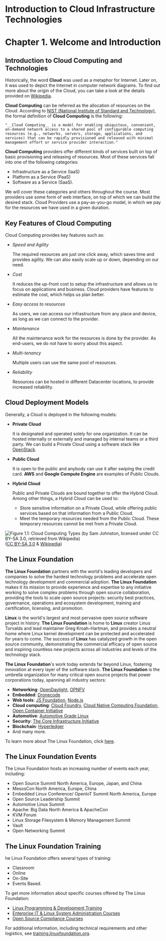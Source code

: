 Introduction to Cloud Infrastructure Technologies
=================================================

# Chapter 1. Welcome and Introduction

## Introduction to Cloud Computing and Technologies
Historically, the word __Cloud__ was used as a metaphor for Internet. Later on, it was used to depict the Internet in computer network diagrams. To find out more about the origin of the Cloud, you can take a look at the details provided on [Wikipedia][wiki]. 

__Cloud Computing__ can be referred as the allocation of resources on the Cloud. According to [NIST (National Institute of Standard and Technology)][nist], the formal definition of __Cloud Computing__  is the following: 

    "__Cloud Computing__ is a model for enabling ubiquitous, convenient, on-demand network access to a shared pool of configurable computing resources (e.g., networks, servers, storage, applications, and services) that can be rapidly provisioned and released with minimal management effort or service provider interaction."

__Cloud Computing__ providers offer different kinds of services built on top of basic provisioning and releasing of resources. Most of these services fall into one of the following categories: 

+ Infrastructure as a Service (IaaS)
+ Platform as a Service (PaaS) 
+ Software as a Service (SaaS). 

We will cover these categories and others throughout the course. Most providers use some form of web interface, on top of which we can build the desired stack. Cloud Providers use a pay-as-you-go model, in which we pay for the resources we have used in a given duration. 

[wiki]: https://en.wikipedia.org/wiki/Cloud_computing#Origin_of_the_term
[nist]: http://nvlpubs.nist.gov/nistpubs/Legacy/SP/nistspecialpublication800-145.pdf


## Key Features of Cloud Computing
Cloud Computing provides key features such as:

+ _Speed and Agility_

    The required resources are just one click away, which saves time and provides agility. We can also easily scale up or down, depending on our need.
+ _Cost_ 

    It reduces the up-front cost to setup the infrastructure and allows us to focus on applications and business. Cloud providers have features to estimate the cost, which helps us plan better.
+ _Easy access to resources_ 

    As users, we can access our infrastructure from any place and device, as long as we can connect to the provider.
+ _Maintenance_ 

    All the maintenance work for the resources is done by the provider. As end-users, we do not have to worry about this aspect.
+ _Multi-tenancy_ 

    Multiple users can use the same pool of resources.
+ _Reliability_ 

    Resources can be hosted in different Datacenter locations, to provide increased reliability.


## Cloud Deployment Models
Generally, a Cloud is deployed in the following models: 

+ __Private Cloud__

    It is designated and operated solely for one organization. It can be hosted internally or externally and managed by internal teams or a third party. We can build a Private Cloud using a software stack like [OpenStack][stack].

+ __Public Cloud__

    It is open to the public and anybody can use it after swiping the credit card. __AWS__ and __Google Compute Engine__ are examples of Public Clouds.

+ __Hybrid Cloud__

    Public and Private Clouds are bound together to offer the Hybrid Cloud. Among other things, a Hybrid Cloud can be used to:
    - Store sensitive information on a Private Cloud, while offering public services based on that information from a Public Cloud.
    - Meet the temporary resources needed from the Public Cloud. These temporary resources cannot be met from a Private Cloud.

![Figure 1.1: Cloud Computing Types (by Sam Johnston, licensed under CC BY-SA 3.0, retrieved from Wikipedia)][img1]([CC BY-SA 3.0][bysa] & [Wikipedia][cctype])

[img1]: https://prod-edxapp.edx-cdn.org/assets/courseware/v1/6f3bd09c6693af43ba9fe43d0ab1bb58/asset-v1:LinuxFoundationX+LFS151.x+2T2016+type@asset+block/Cloud_computing_types.svg
[stack]: https://www.openstack.org/
[bysa]: https://creativecommons.org/licenses/by-sa/3.0/
[cctype]: https://upload.wikimedia.org/wikipedia/commons/8/87/Cloud_computing_types.svg


## The Linux Foundation
__The Linux Foundation__ partners with the world's leading developers and companies to solve the hardest technology problems and accelerate open technology development and commercial adoption. __The Linux Foundation__ makes it its mission to provide experience and expertise to any initiative working to solve complex problems through open source collaboration, providing the tools to scale open source projects: security best practices, governance, operations and ecosystem development, training and certification, licensing, and promotion.

__Linux__ is the world's largest and most pervasive open source software project in history. __The Linux Foundation__ is home to __Linux__ creator Linus Torvalds and lead maintainer Greg Kroah-Hartman, and provides a neutral home where Linux kernel development can be protected and accelerated for years to come. The success of __Linux__ has catalyzed growth in the open source community, demonstrating the commercial efficacy of open source and inspiring countless new projects across all industries and levels of the technology stack.

__The Linux Foundation__'s work today extends far beyond Linux, fostering innovation at every layer of the software stack. __The Linux Foundation__ is the umbrella organization for many critical open source projects that power corporations today, spanning all industry sectors:

+ __Networking__: [OpenDaylight][dayl], [OPNFV][opnfv]
+ __Embedded__: [Dronecode][dron]
+ __Web tools__: [JS Foundation][jsfd], [Node.js][node]
+ __Cloud computing__: [Cloud Foundry][cfun], [Cloud Native Computing Foundation][cncf], [Open Container Initiative][oci]
+ __Automotive__: [Automotive Grade Linux][agl]
+ __Security__: [The Core Infrastructure Initiative][cii]
+ __Blockchain__: [Hyperledger][hl]
+ And many more.

To learn more about The Linux Foundation, click [here][lfun].

[dayl]: https://www.opendaylight.org/
[opnfv]: https://www.opnfv.org/
[dron]: https://www.dronecode.org/
[jsfd]: https://js.foundation/
[node]: https://nodejs.org/en/
[cfun]: https://www.cloudfoundry.org/
[cncf]: https://cncf.io/
[oci]: https://www.opencontainers.org/
[agl]: https://www.automotivelinux.org/
[cii]: https://www.coreinfrastructure.org/
[hl]: https://www.hyperledger.org/
[lfun]: https://www.linuxfoundation.org/


## The Linux Foundation Events
The Linux Foundation hosts an increasing number of events each year, including:

+ Open Source Summit North America, Europe, Japan, and China
+ MesosCon North America, Europe, China
+ Embedded Linux Conference/ OpenIoT Summit North America, Europe
+ Open Source Leadership Summit
+ Automotive Linux Summit
+ Apache: Big Data North America & ApacheCon
+ KVM Forum
+ Linux Storage Filesystem & Memory Management Summit
+ Vault
+ Open Networking Summit


## The Linux Foundation Training
he Linux Foundation offers several types of training:

+ Classroom
+ Online
+ On-Site
+ Events Based.

To get more information about specific courses offered by The Linux Foundation:

+ [Linux Programming & Development Training][lpdt]
+ [Enterprise IT & Linux System Administration Courses][admin]
+ [Open Source Compliance Courses][oscc]

For additional information, including technical requirements and other logistics, see [training.linuxfoundation.org][train].

[train]: http://training.linuxfoundation.org/
[lpdt]:http://training.linuxfoundation.org/linux-courses/development-training
[admin]: http://training.linuxfoundation.org/linux-courses/system-administration-training
[oscc]: http://training.linuxfoundation.org/linux-courses/open-source-compliance-courses




